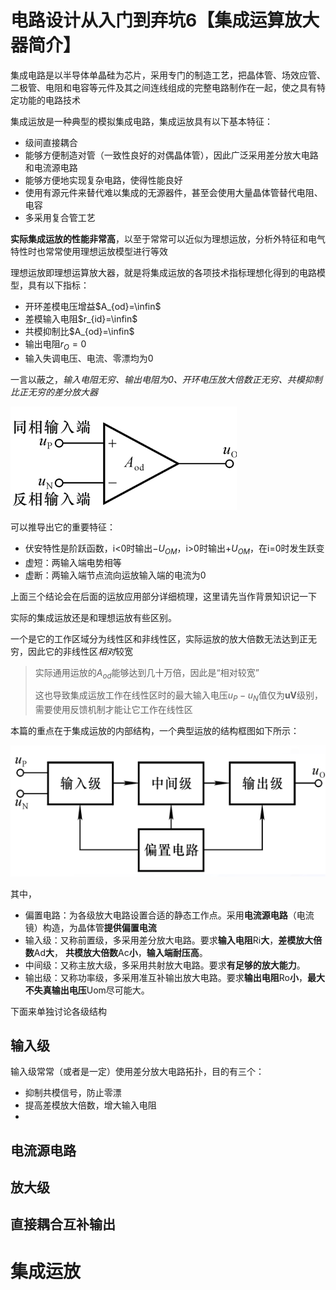 # 电路设计从入门到弃坑6【集成运算放大器简介】

集成电路是以半导体单晶硅为芯片，采用专门的制造工艺，把晶体管、场效应管、二极管、电阻和电容等元件及其之间连线组成的完整电路制作在一起，使之具有特定功能的电路技术

集成运放是一种典型的模拟集成电路，集成运放具有以下基本特征：

* 级间直接耦合
* 能够方便制造对管（一致性良好的对偶晶体管），因此广泛采用差分放大电路和电流源电路
* 能够方便地实现复杂电路，使得性能良好
* 使用有源元件来替代难以集成的无源器件，甚至会使用大量晶体管替代电阻、电容
* 多采用复合管工艺

**实际集成运放的性能非常高**，以至于常常可以近似为理想运放，分析外特征和电气特性时也常常使用理想运放模型进行等效

理想运放即理想运算放大器，就是将集成运放的各项技术指标理想化得到的电路模型，具有以下指标：

* 开环差模电压增益$A_{od}=\infin$
* 差模输入电阻$r_{id}=\infin$
* 共模抑制比$A_{od}=\infin$
* 输出电阻$r_O=0$
* 输入失调电压、电流、零漂均为0

一言以蔽之，*输入电阻无穷、输出电阻为0、开环电压放大倍数正无穷、共模抑制比正无穷的差分放大器*

![image-20211125141004634](电路设计从入门到弃坑【集成运算放大器简介】.assets/image-20211125141004634.png)

可以推导出它的重要特征：

* 伏安特性是阶跃函数，i<0时输出$-U_{OM}$，i>0时输出$+U_{OM}$，在i=0时发生跃变
* 虚短：两输入端电势相等
* 虚断：两输入端节点流向运放输入端的电流为0

上面三个结论会在后面的运放应用部分详细梳理，这里请先当作背景知识记一下

实际的集成运放还是和理想运放有些区别。

一个是它的工作区域分为线性区和非线性区，实际运放的放大倍数无法达到正无穷，因此它的非线性区*相对*较宽

> 实际通用运放的$A_{od}$能够达到几十万倍，因此是“相对较宽”
>
> 这也导致集成运放工作在线性区时的最大输入电压$u_P-u_N$值仅为**uV**级别，需要使用反馈机制才能让它工作在线性区

本篇的重点在于集成运放的内部结构，一个典型运放的结构框图如下所示：

![image-20211125141212297](电路设计从入门到弃坑【集成运算放大器简介】.assets/image-20211125141212297.png)

其中，

* 偏置电路：为各级放大电路设置合适的静态工作点。采用**电流源电路**（电流镜）构造，为晶体管**提供偏置电流**
* 输入级：又称前置级，多采用差分放大电路。要求**输入电阻**Ri**大**，**差模放大倍数**Ad**大**， **共模放大倍数**Ac**小**，**输入端耐压高**。
* 中间级：又称主放大级，多采用共射放大电路。要求**有足够的放大能力**。
* 输出级：又称功率级，多采用准互补输出放大电路。要求**输出电阻**Ro**小**，**最大不失真输出电压**Uom尽可能大。

下面来单独讨论各级结构

## 输入级

输入级常常（或者是一定）使用差分放大电路拓扑，目的有三个：

* 抑制共模信号，防止零漂
* 提高差模放大倍数，增大输入电阻
* 









## 电流源电路











## 放大级







## 直接耦合互补输出















# 集成运放







